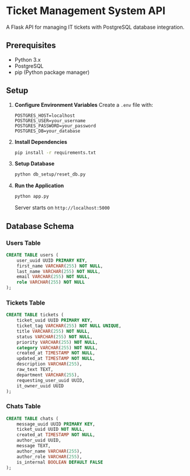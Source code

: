 # Ticket Management System API

A Flask API for managing IT tickets with PostgreSQL database integration.

## Prerequisites

- Python 3.x
- PostgreSQL
- pip (Python package manager)

## Setup

1. **Configure Environment Variables**
   Create a `.env` file with:
   ```
   POSTGRES_HOST=localhost
   POSTGRES_USER=your_username
   POSTGRES_PASSWORD=your_password
   POSTGRES_DB=your_database
   ```

2. **Install Dependencies**
   ```bash
   pip install -r requirements.txt
   ```

3. **Setup Database**
   ```bash
   python db_setup/reset_db.py
   ```

4. **Run the Application**
   ```bash
   python app.py
   ```
   Server starts on `http://localhost:5000`

## Database Schema

### Users Table
```sql
CREATE TABLE users (
    user_uuid UUID PRIMARY KEY,
    first_name VARCHAR(255) NOT NULL,
    last_name VARCHAR(255) NOT NULL,
    email VARCHAR(255) NOT NULL,
    role VARCHAR(255) NOT NULL
);
```

### Tickets Table
```sql
CREATE TABLE tickets (
    ticket_uuid UUID PRIMARY KEY,
    ticket_tag VARCHAR(255) NOT NULL UNIQUE,
    title VARCHAR(255) NOT NULL,
    status VARCHAR(255) NOT NULL,
    priority VARCHAR(255) NOT NULL,
    category VARCHAR(255) NOT NULL,
    created_at TIMESTAMP NOT NULL,
    updated_at TIMESTAMP NOT NULL,
    description VARCHAR(255),
    raw_text TEXT,
    department VARCHAR(255),
    requesting_user_uuid UUID,
    it_owner_uuid UUID
);
```

### Chats Table
```sql
CREATE TABLE chats (
    message_uuid UUID PRIMARY KEY,
    ticket_uuid UUID NOT NULL,
    created_at TIMESTAMP NOT NULL,
    author_uuid UUID,
    message TEXT,
    author_name VARCHAR(255),
    author_role VARCHAR(255),
    is_internal BOOLEAN DEFAULT FALSE
);
```
